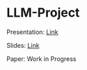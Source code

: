# LLM-Project

Presentation: [Link](https://drive.google.com/file/d/1Rs5n-Lh8yLkQTRWGO_i40fmZTTMF7Wv_/view?usp=sharing)

Slides: [Link](https://www.canva.com/design/DAGZu-GRW8E/nq-JOE4mMln1nP2XCfJOpQ/edit?utm_content=DAGZu-GRW8E&utm_campaign=designshare&utm_medium=link2&utm_source=sharebutton)

Paper: Work in Progress
